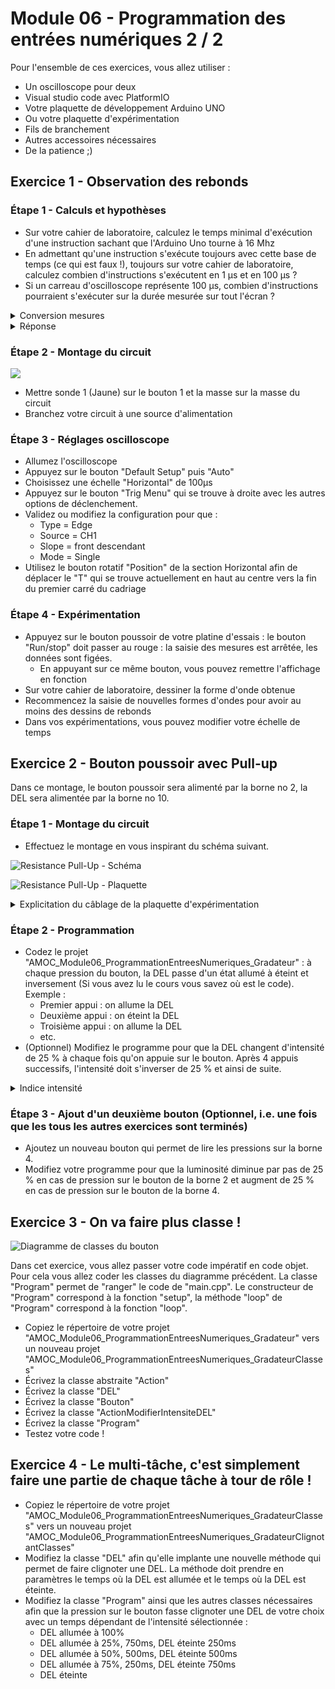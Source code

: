 # Module 06 - Programmation des entrées numériques 2 / 2

Pour l'ensemble de ces exercices, vous allez utiliser :

- Un oscilloscope pour deux
- Visual studio code avec PlatformIO
- Votre plaquette de développement Arduino UNO
- Ou votre plaquette d'expérimentation
- Fils de branchement
- Autres accessoires nécessaires
- De la patience ;)

## Exercice 1 - Observation des rebonds

### Étape 1 - Calculs et hypothèses

- Sur votre cahier de laboratoire, calculez le temps minimal d'exécution d'une instruction sachant que l'Arduino Uno tourne à 16 Mhz
- En admettant qu'une instruction s'exécute toujours avec cette base de temps (ce qui est faux !), toujours sur votre cahier de laboratoire, calculez combien d'instructions s'exécutent en 1 μs et en 100 μs ?
- Si un carreau d'oscilloscope représente 100 μs, combien d'instructions pourraient s'exécuter sur la durée mesurée sur tout l'écran ?

<details>
    <summary>Conversion mesures</summary>

- 1s = 1e3 ms = 1 000 ms
- 1s = 1e6 μs = 1 000 000 μs
- 1s = 1e9 ns = 1 000 000 000 ns

</details>

<details>
    <summary>Réponse</summary>

Fréquence = 16 MHz

Unité de temps = 1 / 16e6

= 6,25e-8 s

= 0,0000000625 s

= 0,0000625 ms

= 0,0625 μs

= 62,5 ns

Fréquence = 16 MHz => 16 000 000 unités d'instruction / s

=> 16 instructions en 1 μs

=> 1 600 instructions en 100 μs
</details>

### Étape 2 - Montage du circuit

![](img/oscilloscoope.png)

- Mettre sonde 1 (Jaune) sur le bouton 1 et la masse sur la masse du circuit
- Branchez votre circuit à une source d'alimentation

### Étape 3 - Réglages oscilloscope

- Allumez l'oscilloscope
- Appuyez sur le bouton "Default Setup" puis "Auto"
- Choisissez une échelle "Horizontal" de 100μs
- Appuyez sur le bouton "Trig Menu" qui se trouve à droite avec les autres options de déclenchement.
- Validez ou modifiez la configuration pour que :
  - Type = Edge
  - Source = CH1
  - Slope = front descendant
  - Mode = Single
- Utilisez le bouton rotatif "Position" de la section Horizontal afin de déplacer le "T" qui se trouve actuellement en haut au centre vers la fin du premier carré du cadriage

### Étape 4 - Expérimentation

- Appuyez sur le bouton poussoir de votre platine d'essais : le bouton "Run/stop" doit passer au rouge : la saisie des mesures est arrêtée, les données sont figées.
  - En appuyant sur ce même bouton, vous pouvez remettre l'affichage en fonction
- Sur votre cahier de laboratoire, dessiner la forme d'onde obtenue
- Recommencez la saisie de nouvelles formes d'ondes pour avoir au moins des dessins de rebonds
- Dans vos expérimentations, vous pouvez modifier votre échelle de temps

## Exercice 2 - Bouton poussoir avec Pull-up

Dans ce montage, le bouton poussoir sera alimenté par la borne no 2, la DEL sera alimentée par la borne no 10.

### Étape 1 - Montage du circuit

- Effectuez le montage en vous inspirant du schéma suivant.

![Resistance Pull-Up - Schéma](img/del_commandee_par_bouton_schema.png)

![Resistance Pull-Up - Plaquette](img/del_commandee_par_bouton_plaquette.png)

<details>
    <summary>Explicitation du câblage de la plaquette d'expérimentation</summary>

![](img/del_commandee_par_bouton_plaquette_cablage.png)

</details>

### Étape 2 - Programmation

- Codez le projet "AMOC_Module06_ProgrammationEntreesNumeriques_Gradateur" : à chaque pression du bouton, la DEL passe d'un état allumé à éteint et inversement (Si vous avez lu le cours vous savez où est le code). Exemple :
  - Premier appui : on allume la DEL
  - Deuxième appui : on éteint la DEL
  - Troisième appui : on allume la DEL
  - etc.
- (Optionnel) Modifiez le programme pour que la DEL changent d'intensité de 25 % à chaque fois qu'on appuie sur le bouton. Après 4 appuis successifs, l'intensité doit s'inverser de 25 % et ainsi de suite.

<details>
    <summary>Indice intensité</summary>

Retournez voir [le module 4 sur les sorties au niveau de la section sur le MLI (PWM)](../Module04_ProgrammationSorties/Module04_ProgrammationSorties_Exercices.md).

</details>

### Étape 3 - Ajout d'un deuxième bouton (Optionnel, i.e. une fois que les tous les autres exercices sont terminés)

- Ajoutez un nouveau bouton qui permet de lire les pressions sur la borne 4.
- Modifiez votre programme pour que la luminosité diminue par pas de 25 % en cas de pression sur le bouton de la borne 2 et augment de 25 % en cas de pression sur le bouton de la borne 4.

## Exercice 3 - On va faire plus classe !

![Diagramme de classes du bouton](../images/Module06_ProgrammationEntreesNumeriques/wsd/diagramme_classes/dc_Bouton.png)

Dans cet exercice, vous allez passer votre code impératif en code objet. Pour cela vous allez coder les classes du diagramme précédent. La classe "Program" permet de "ranger" le code de "main.cpp". Le constructeur de "Program" correspond à la fonction "setup", la méthode "loop" de "Program" correspond à la fonction "loop".

- Copiez le répertoire de votre projet "AMOC_Module06_ProgrammationEntreesNumeriques_Gradateur" vers un nouveau projet "AMOC_Module06_ProgrammationEntreesNumeriques_GradateurClasses"
- Écrivez la classe abstraite "Action"
- Écrivez la classe "DEL"
- Écrivez la classe "Bouton"
- Écrivez la classe "ActionModifierIntensiteDEL"
- Écrivez la classe "Program"
- Testez votre code !

## Exercice 4 - Le multi-tâche, c'est simplement faire une partie de chaque tâche à tour de rôle !

- Copiez le répertoire de votre projet "AMOC_Module06_ProgrammationEntreesNumeriques_GradateurClasses" vers un nouveau projet "AMOC_Module06_ProgrammationEntreesNumeriques_GradateurClignotantClasses"
- Modifiez la classe "DEL" afin qu'elle implante une nouvelle méthode qui permet de faire clignoter une DEL. La méthode doit prendre en paramètres le temps où la DEL est allumée et le temps où la DEL est éteinte.
- Modifiez la classe "Program" ainsi que les autres classes nécessaires afin que la pression sur le bouton fasse clignoter une DEL de votre choix avec un temps dépendant de l'intensité sélectionnée :
  - DEL allumée à 100%
  - DEL allumée à 25%, 750ms, DEL éteinte 250ms
  - DEL allumée à 50%, 500ms, DEL éteinte 500ms
  - DEL allumée à 75%, 250ms, DEL éteinte 750ms
  - DEL éteinte
